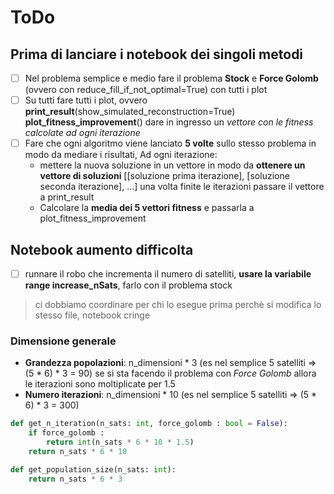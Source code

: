 # ToDo
## Prima di lanciare i notebook dei singoli metodi
- [ ] Nel problema semplice e medio fare il problema **Stock** e **Force Golomb** (ovvero con reduce_fill_if_not_optimal=True) con tutti i plot
- [ ] Su tutti fare tutti i plot, ovvero
**print_result**(show_simulated_reconstruction=True)
**plot_fitness_improvement**() dare in ingresso un *vettore con le fitness calcolate ad ogni iterazione*
- [ ] Fare che ogni algoritmo viene lanciato **5 volte** sullo stesso problema in modo da mediare i risultati, Ad ogni iterazione:
    - mettere la nuova soluzione in un vettore in modo da **ottenere un vettore di soluzioni** \[\[soluzione prima iterazione\], \[soluzione seconda iterazione\], ...\] una volta finite le iterazioni passare il vettore a print_result
    - Calcolare la **media dei 5 vettori fitness** e passarla a plot_fitness_improvement

## Notebook aumento difficolta
- [ ] runnare il robo che incrementa il numero di satelliti, **usare la variabile range increase_nSats**, farlo con il problema stock

> ci dobbiamo coordinare per chi lo esegue prima perchè si modifica lo stesso file, notebook cringe 

### Dimensione generale
- **Grandezza popolazioni**: n_dimensioni * 3 (es nel semplice 5 satelliti => (5 * 6) * 3 = 90) se si sta facendo il problema con *Force Golomb* allora le iterazioni sono moltiplicate per 1.5
- **Numero iterazioni**: n_dimensioni * 10 (es nel semplice 5 satelliti => (5 * 6) * 3 = 300)

```python
def get_n_iteration(n_sats: int, force_golomb : bool = False):
    if force_golomb :
        return int(n_sats * 6 * 10 * 1.5)
    return n_sats * 6 * 10 

def get_population_size(n_sats: int):
    return n_sats * 6 * 3
```
